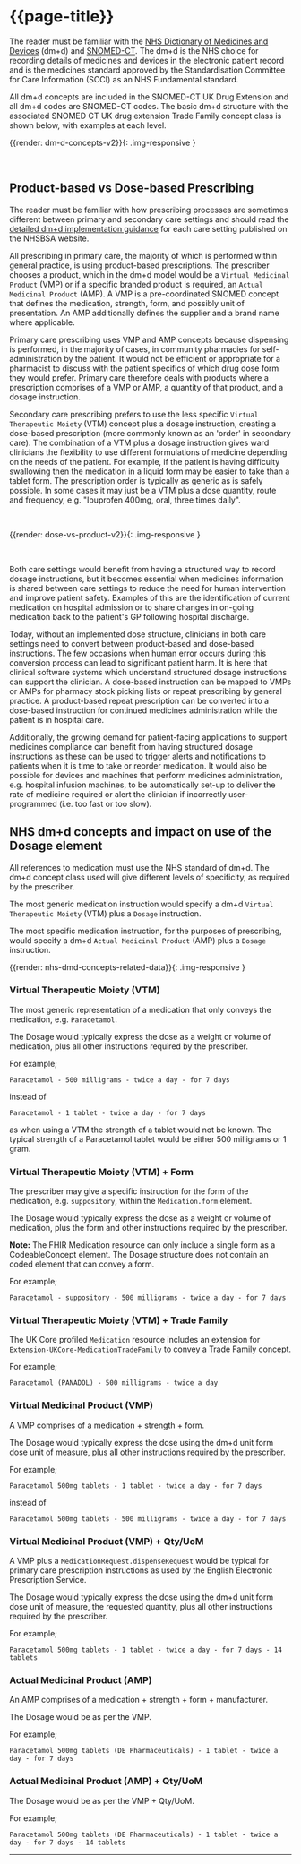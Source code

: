 # {{page-title}}

The reader must be familiar with the [NHS Dictionary of Medicines and Devices](https://apps.nhsbsa.nhs.uk/DMDBrowser/DMDBrowser.do) (dm+d) and [SNOMED-CT](https://termbrowser.nhs.uk/). The dm+d is the NHS choice for recording details of medicines and devices in the electronic patient record and is the medicines standard approved by the Standardisation Committee for Care Information (SCCI) as an NHS Fundamental standard. 

All dm+d concepts are included in the SNOMED-CT UK Drug Extension and all dm+d codes are SNOMED-CT codes. The basic dm+d structure with the associated SNOMED CT UK drug extension Trade Family concept class is shown below, with examples at each level.

{{render: dm-d-concepts-v2}}{: .img-responsive }

<br />

## Product-based vs Dose-based Prescribing

The reader must be familiar with how prescribing processes are sometimes different between primary and secondary care settings and should read the [detailed dm+d implementation guidance](https://www.nhsbsa.nhs.uk/pharmacies-gp-practices-and-appliance-contractors/dictionary-medicines-and-devices-dmd) for each care setting published on the NHSBSA website.

All prescribing in primary care, the majority of which is performed within general practice, is using product-based prescriptions. The prescriber chooses a product, which in the dm+d model would be a `Virtual Medicinal Product` (VMP) or if a specific branded product is required, an `Actual Medicinal Product` (AMP). A VMP is a pre-coordinated SNOMED concept that defines the medication, strength, form, and possibly unit of presentation. An AMP additionally defines the supplier and a brand name where applicable.

Primary care prescribing uses VMP and AMP concepts because dispensing is performed, in the majority of cases, in community pharmacies for self-administration by the patient. It would not be efficient or appropriate for a pharmacist to discuss with the patient specifics of which drug dose form they would prefer. Primary care therefore deals with products where a prescription comprises of a VMP or AMP, a quantity of that product, and a dosage instruction.

Secondary care prescribing prefers to use the less specific `Virtual Therapeutic Moiety` (VTM) concept plus a dosage instruction, creating a dose-based prescription (more commonly known as an 'order' in secondary care). The combination of a VTM plus a dosage instruction gives ward clinicians the flexibility to use different formulations of medicine depending on the needs of the patient. For example, if the patient is having difficulty swallowing then the medication in a liquid form may be easier to take than a tablet form. The prescription order is typically as generic as is safely possible. In some cases it may just be a VTM plus a dose quantity, route and frequency, e.g. "Ibuprofen 400mg, oral, three times daily".

<br />

{{render: dose-vs-product-v2}}{: .img-responsive }

<br />

Both care settings would benefit from having a structured way to record dosage instructions, but it becomes essential when medicines information is shared between care settings to reduce the need for human intervention and improve patient safety. Examples of this are the identification of current medication on hospital admission or to share changes in on-going medication back to the patient's GP following hospital discharge.

Today, without an implemented dose structure, clinicians in both care settings need to convert between product-based and dose-based instructions. The few occasions when human error occurs during this conversion process can lead to significant patient harm. It is here that clinical software systems which understand structured dosage instructions can support the clinician. A dose-based instruction can be mapped to VMPs or AMPs for pharmacy stock picking lists or repeat prescribing by general practice. A product-based repeat prescription can be converted into a dose-based instruction for continued medicines administration while the patient is in hospital care.

Additionally, the growing demand for patient-facing applications to support medicines compliance can benefit from having structured dosage instructions as these can be used to trigger alerts and notifications to patients when it is time to take or reorder medication. It would also be possible for devices and machines that perform medicines administration, e.g. hospital infusion machines, to be automatically set-up to deliver the rate of medicine required or alert the clinician if incorrectly user-programmed (i.e. too fast or too slow).

## NHS dm+d concepts and impact on use of the Dosage element 

All references to medication must use the NHS standard of dm+d. The dm+d concept class used will give different levels of specificity, as required by the prescriber. 

The most generic medication instruction would specify a dm+d `Virtual Therapeutic Moiety` (VTM) plus a `Dosage` instruction. 

The most specific medication instruction, for the purposes of prescribing, would specify a dm+d `Actual Medicinal Product` (AMP) plus a `Dosage` instruction.

{{render: nhs-dmd-concepts-related-data}}{: .img-responsive }

### Virtual Therapeutic Moiety (VTM)

The most generic representation of a medication that only conveys the medication, e.g. `Paracetamol`.

The Dosage would typically express the dose as a weight or volume of medication, plus all other instructions required by the prescriber.

For example;

`Paracetamol - 500 milligrams - twice a day - for 7 days`

instead of

`Paracetamol - 1 tablet - twice a day - for 7 days` 

as when using a VTM the strength of a tablet would not be known. The typical strength of a Paracetamol tablet would be either 500 milligrams or 1 gram.

### Virtual Therapeutic Moiety (VTM) + Form

The prescriber may give a specific instruction for the form of the medication, e.g. `suppository`, within the `Medication.form` element.

The Dosage would typically express the dose as a weight or volume of medication, plus the form and other instructions required by the prescriber.

**Note:** The FHIR Medication resource can only include a single form as a CodeableConcept element. The Dosage structure does not contain an coded element that can convey a form.

For example;

`Paracetamol - suppository - 500 milligrams - twice a day - for 7 days`

### Virtual Therapeutic Moiety (VTM) + Trade Family

The UK Core profiled <code>Medication</code> resource includes an extension for <code>Extension-UKCore-MedicationTradeFamily</code> to convey a Trade Family concept.

For example;

`Paracetamol (PANADOL) - 500 milligrams - twice a day`

### Virtual Medicinal Product (VMP)

A VMP comprises of a medication + strength + form. 

The Dosage would typically express the dose using the dm+d unit form dose unit of measure, plus all other instructions required by the prescriber.

For example;

`Paracetamol 500mg tablets - 1 tablet - twice a day - for 7 days`

instead of

`Paracetamol 500mg tablets - 500 milligrams - twice a day - for 7 days`

### Virtual Medicinal Product (VMP) + Qty/UoM

A VMP plus a `MedicationRequest.dispenseRequest` would be typical for primary care prescription instructions as used by the English Electronic Prescription Service.

The Dosage would typically express the dose using the dm+d unit form dose unit of measure, the requested quantity, plus all other instructions required by the prescriber.

For example;

`Paracetamol 500mg tablets - 1 tablet - twice a day - for 7 days - 14 tablets`

### Actual Medicinal Product (AMP)

An AMP comprises of a medication + strength + form + manufacturer.

The Dosage would be as per the VMP.

For example;

`Paracetamol 500mg tablets (DE Pharmaceuticals) - 1 tablet - twice a day - for 7 days`

### Actual Medicinal Product (AMP) + Qty/UoM

The Dosage would be as per the VMP + Qty/UoM.

For example;

`Paracetamol 500mg tablets (DE Pharmaceuticals) - 1 tablet - twice a day - for 7 days - 14 tablets`

---
